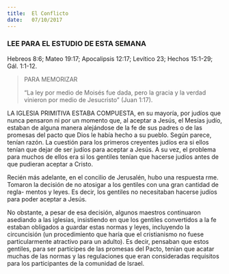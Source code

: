 ```yaml
---
title:  El Conflicto
date:   07/10/2017
---
```


### LEE PARA EL ESTUDIO DE ESTA SEMANA
Hebreos 8:6; Mateo 19:17; Apocalipsis 12:17; Levítico 23; Hechos 15:1-29; Gál. 1:1-12.

> <p>PARA MEMORIZAR</p>
> “La ley por medio de Moisés fue dada, pero la gracia y la verdad vinieron por medio de Jesucristo” (Juan 1:17).

LA IGLESIA PRIMITIVA ESTABA COMPUESTA, en su mayoría, por judíos que nunca pensaron ni por un momento que, al aceptar a Jesús, el Mesías judío, estaban de alguna manera alejándose de la fe de sus padres o de las promesas del pacto que Dios le había hecho a su pueblo. Según parece, tenían razón. La cuestión para los primeros creyentes judíos era si ellos tenían que dejar de ser judíos para aceptar a Jesús. A su vez, el problema para muchos de ellos era si los gentiles tenían que hacerse judíos antes de que pudieran aceptar a Cristo.

Recién más adelante, en el concilio de Jerusalén, hubo una respuesta  rme. Tomaron la decisión de no atosigar a los gentiles con una gran cantidad de regla- mentos y leyes. Es decir, los gentiles no necesitaban hacerse judíos para poder aceptar a Jesús.

No obstante, a pesar de esa decisión, algunos maestros continuaron asediando a las iglesias, insistiendo en que los gentiles convertidos a la fe estaban obligados a guardar estas normas y leyes, incluyendo la circuncisión (un procedimiento que haría que el cristianismo no fuese particularmente atractivo para un adulto). Es decir, pensaban que estos gentiles, para ser partícipes de las promesas del Pacto, tenían que acatar muchas de las normas y las regulaciones que eran consideradas requisitos para los participantes de la comunidad de Israel.
